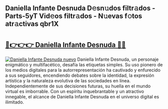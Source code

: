## Daniella Infante Desnuda D𝚎sn𝚞dos filtr𝚊dos - Parts-5yT Vid𝚎os filtr𝚊dos - N𝚞evas f𝚘tos atr𝚊ctivas qbr1X

# <h2><a href="http://mb645hl.tromn.icu/?c=Daniella+Infante+Desnuda">🔗👉👉👉 Daniella Infante Desnuda 🔗🔗</a></h2>

[![Daniella Infante Desnuda nuevo](https://i.imgur.com/pEAQMta.gif)](http://mb645hl.tromn.icu/?c=Daniella+Infante+Desnuda)
Daniella Infante Desnuda, un personaje enigmático y multifacético, desafía las etiquetas simples. Su uso pionero de los medios digitales para la autorrepresentación ha cautivado y enfurecido a sus seguidores, encendiendo debates sobre la identidad, la expresión artística y la naturaleza evolutiva de las sociedades en línea. Independientemente de sus decisiones futuras, su huella en el mundo virtual es imborrable. Con un espíritu inquebrantable y un atractivo innegable, el alcance de Daniella Infante Desnuda en el universo digital es ilimitado.
